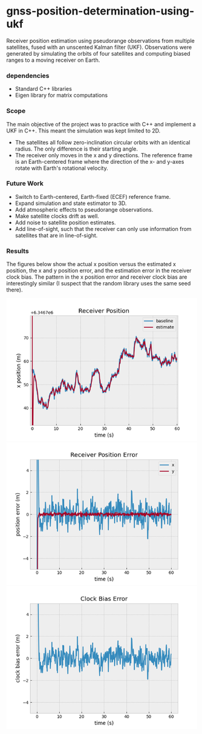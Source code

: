 # gnss-position-determination-using-ukf
Receiver position estimation using pseudorange observations from multiple satellites, fused with an unscented Kalman filter (UKF). Observations were generated by simulating the orbits of four satellites and computing biased ranges to a moving receiver on Earth.

### dependencies
- Standard C++ libraries
- Eigen library for matrix computations

### Scope
The main objective of the project was to practice with C++ and implement a UKF in C++. This meant the simulation was kept limited to 2D. 
- The satellites all follow zero-inclination circular orbits with an identical radius. The only difference is their starting angle. 
- The receiver only moves in the x and y directions. The reference frame is an Earth-centered frame where the direction of the x- and y-axes rotate with Earth's rotational velocity.

### Future Work
- Switch to Earth-centered, Earth-fixed (ECEF) reference frame.
- Expand simulation and state estimator to 3D.
- Add atmospheric effects to pseudorange observations.
- Make satellite clocks drift as well.
- Add noise to satellite position estimates.
- Add line-of-sight, such that the receiver can only use information from satellites that are in line-of-sight.

### Results
The figures below show the actual x position versus the estimated x position, the x and y position error, and the estimation error in the receiver clock bias. The pattern in the x position error and receiver clock bias are interestingly similar (I suspect that the random library uses the same seed there).

![alt text](https://github.com/astroquest/gnss-position-determination-using-ukf/blob/main/figures/receiver_position.png?raw=true)
![alt text](https://github.com/astroquest/gnss-position-determination-using-ukf/blob/main/figures/receiver_position_error.png?raw=true)
![alt text](https://github.com/astroquest/gnss-position-determination-using-ukf/blob/main/figures/clock_bias_error.png?raw=true)
